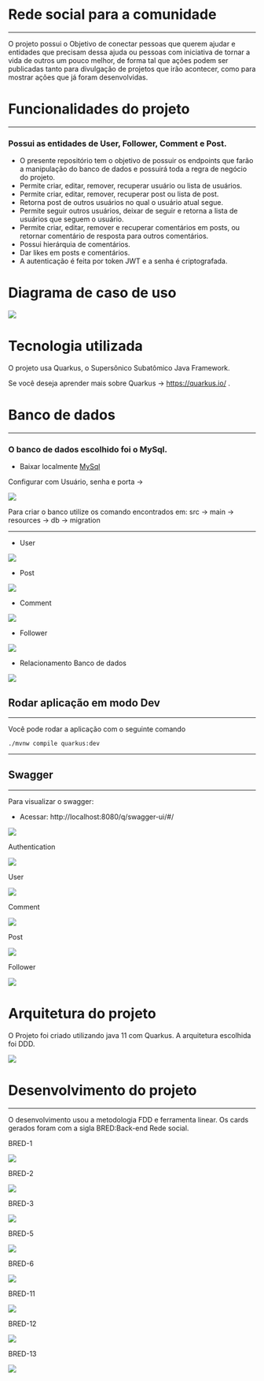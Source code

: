# Rede social para a comunidade 

---

O projeto possui o Objetivo de conectar pessoas que querem ajudar e entidades que precisam dessa ajuda ou pessoas com iniciativa de tornar a vida de outros um pouco melhor, de forma tal que ações
podem ser publicadas tanto para divulgação de projetos que irão acontecer, como para mostrar ações que já foram desenvolvidas.

# Funcionalidades do projeto

---

### Possui as entidades de User, Follower, Comment e Post.

* O presente repositório tem o objetivo de possuir os endpoints que farão a manipulação do banco de dados e possuirá toda a regra de negócio do projeto.
* Permite criar, editar, remover, recuperar usuário ou lista de usuários.
* Permite criar, editar, remover, recuperar post ou lista de post. 
* Retorna post de outros usuários no qual o usuário atual segue.
* Permite seguir outros usuários, deixar de seguir e retorna a lista de usuários que seguem o usuário.
* Permite criar, editar, remover e recuperar comentários em posts, ou retornar comentário de resposta para outros comentários.
* Possui hierárquia de comentários.
* Dar likes em posts e comentários.
* A autenticação é feita por token JWT e a senha é criptografada.

# Diagrama de caso de uso

![](images/DiagramaRedeSocial.png)

# Tecnologia utilizada

O projeto usa Quarkus, o Supersônico Subatômico Java Framework.

Se você deseja aprender mais sobre Quarkus -> https://quarkus.io/ .

# Banco de dados

----

### O banco de dados escolhido foi o MySql.

* Baixar localmente [MySql](https://dev.mysql.com/downloads/workbench/)

Configurar com Usuário, senha e porta ->

![](images/configuracaoMysql.png)

Para criar o banco utilize os comando encontrados em:
src -> main -> resources -> db -> migration 



---

* User 

![](images/user.png)

* Post

![](images/posts.png)

* Comment

![](images/comments.png)

* Follower

![](images/followers.png)

* Relacionamento Banco de dados

![](images/relacionamentoBancoDeDados.png)


## Rodar aplicação em modo Dev

---

Você pode rodar a aplicação com o seguinte comando
```shell script
./mvnw compile quarkus:dev
```

---

## Swagger

---

Para visualizar o swagger:

* Acessar: http://localhost:8080/q/swagger-ui/#/

![](images/swagger.png)

Authentication

![](images/authentication-swagger.png)

User

![](images/user-swagger.png)

Comment

![](images/comment-swagger.png)

Post

![](images/post-swagger.png)

Follower

![](images/follower-swagger.png)

# Arquitetura do projeto

O Projeto foi criado utilizando java 11 com Quarkus. A arquitetura escolhida foi DDD.

![](images/arquitetura-de-pasta.png)

# Desenvolvimento do projeto

---

O desenvolvimento usou a metodologia FDD e ferramenta linear.
Os cards gerados foram com a sigla BRED:Back-end Rede social.

BRED-1

![](images/BRED-1.png)

BRED-2

![](images/BRED-2.png)

BRED-3

![](images/BRED-3.png)

BRED-5

![](images/BRED-5.png)

BRED-6

![](images/BRED-6.png)

BRED-11

![](images/BRED-11.png)

BRED-12

![](images/BRED-12.png)

BRED-13

![](images/BRED-13.png)



